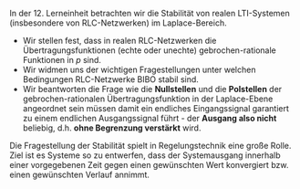 In der 12. Lerneinheit betrachten wir die Stabilität von realen LTI-Systemen (insbesondere von RLC-Netzwerken) im Laplace-Bereich. 
- Wir stellen fest, dass in realen RLC-Netzwerken die Übertragungsfunktionen (echte oder unechte) gebrochen-rationale Funktionen in $p$ sind. 
- Wir widmen uns der wichtigen Fragestellungen unter welchen Bedingungen RLC-Netzwerke BIBO stabil sind. 
- Wir beantworten die Frage wie die **Nullstellen** und die **Polstellen** der gebrochen-rationalen Übertragungsfunktion in der Laplace-Ebene angeordnet sein müssen damit ein endliches Eingangssignal garantiert zu einem endlichen Ausgangssignal führt - der **Ausgang also nicht** beliebig, d.h. **ohne Begrenzung verstärkt** wird.

Die Fragestellung der Stabilität spielt in Regelungstechnik eine große Rolle. Ziel ist es Systeme so zu entwerfen, dass der Systemausgang innerhalb einer vorgegebenen Zeit gegen einen gewünschten Wert konvergiert bzw. einen gewünschten Verlauf annimmt.

